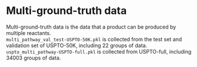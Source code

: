 # Multi-ground-truth data
Multi-ground-truth data is the data that a product can be produced by multiple reactants.  
```multi_pathway_val_test-USPTO-50K.pkl``` is collected from the test set and validation set of USPTO-50K, including 22 groups of data.  
```uspto_multi_pathway-USPTO-full.pkl``` is collected from USPTO-full, including 34003 groups of data.